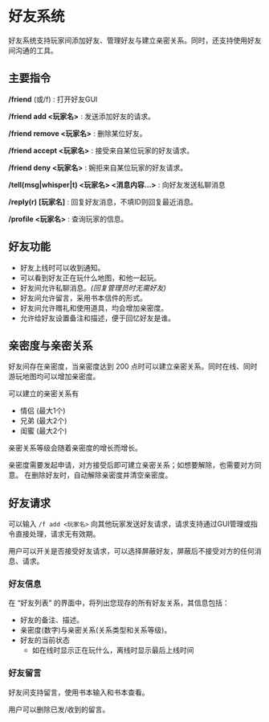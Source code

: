 # 好友系统

好友系统支持玩家间添加好友、管理好友与建立亲密关系。同时，还支持使用好友间沟通的工具。

## 主要指令

**/friend** (或/f)
: 打开好友GUI

**/friend add <玩家名>**
: 发送添加好友的请求。

**/friend remove <玩家名>**
: 删除某位好友。

**/friend accept <玩家名>**
: 接受来自某位玩家的好友请求。

**/friend deny <玩家名>**
: 婉拒来自某位玩家的好友请求。

**/tell(msg|whisper|t) <玩家名> <消息内容...>**
: 向好友发送私聊消息

**/reply(r) [玩家名]**
: 回复好友消息，不填ID则回复最近消息。

**/profile <玩家名>**
: 查询玩家的信息。

## 好友功能

- 好友上线时可以收到通知。
- 可以看到好友正在玩什么地图，和他一起玩。
- 好友间允许私聊消息。_(回复管理员时无需好友)_
- 好友间允许留言，采用书本信件的形式。
- 好友间允许赠礼和使用道具，均会增加亲密度。
- 允许给好友设置备注和描述，便于回忆好友是谁。

## 亲密度与亲密关系

好友间存在亲密度，当亲密度达到 200 点时可以建立亲密关系。同时在线、同时游玩地图均可以增加亲密度。

可以建立的亲密关系有
- 情侣 (最大1个)
- 兄弟 (最大2个)
- 闺蜜 (最大2个)

亲密关系等级会随着亲密度的增长而增长。

亲密度需要发起申请，对方接受后即可建立亲密关系；如想要解除，也需要对方同意。
在删除好友时，自动解除亲密度并清空亲密度。

## 好友请求

可以输入 `/f add <玩家名>` 向其他玩家发送好友请求，请求支持通过GUI管理或指令直接处理，请求无有效期。

用户可以开关是否接受好友请求，可以选择屏蔽好友，屏蔽后不接受对方的任何消息、请求。

### 好友信息

在 “好友列表” 的界面中，将列出您现存的所有好友关系，其信息包括：
- 好友的备注、描述。
- 亲密度(数字)与亲密关系(关系类型和关系等级)。
- 好友的当前状态
    - 如在线时显示正在玩什么，离线时显示最后上线时间

### 好友留言

好友间支持留言，使用书本输入和书本查看。

用户可以删除已发/收到的留言。


